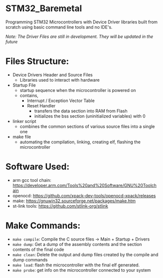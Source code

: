 # STM32_Baremetal
Programming STM32 Microcontrollers with Device Driver libraries built from scratch using basic command line tools and no IDE's.

_Note: The Driver Files are still in development. They will be updated in the future_


# Files Structure:
- Device Drivers Header and Source Files
  - Libraries used to interact with hardware
- Startup File
  - startup sequence when the microcontroller is powered on
  - contains,
    - Interrupt / Exception Vector Table
    - Reset Handler
      - transfers the data section into RAM from Flash
      - initializes the bss section (uninitialized variables) with 0
- linker script
  - combines the common sections of various source files into a single one
- make file
  - automating the compilation, linking, creating elf, flashing the microcontroller


# Software Used:
- arm gcc tool chain: https://developer.arm.com/Tools%20and%20Software/GNU%20Toolchain
- openocd: https://github.com/xpack-dev-tools/openocd-xpack/releases
- make: https://gnuwin32.sourceforge.net/packages/make.htm
- st-link tools: https://github.com/stlink-org/stlink


# Make Commands:
- `make compile`: Compile the C source files -> Main + Startup + Drivers
- `make dump`: Get a dump of the assembly contents and the section contents of the final code
- `make clean`: Delete the output and dump files created by the compile and dump commands
- `make load`: flash the microcontroller with the final elf generated.
- `make probe`: get info on the microcontroller connected to your system